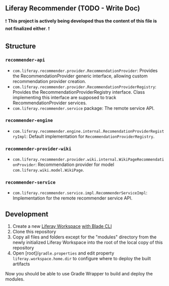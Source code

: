 ## Liferay Recommender (TODO - Write Doc)

 :exclamation: **This project is actively being developed thus the content of this file is not finalized either**. :exclamation:  
 
## Structure

### `recommender-api`  

- `com.liferay.recommender.provider.RecommendationProvider`: Provides the RecommendationProvider generic interface, allowing custom recommendation provider creation.
- `com.liferay.recommender.provider.RecommendationProviderRegistry`: Provides the RecommendationProviderRegistry interface. Class implementing this interface are supposed to track RecommendationProvider services.
- `com.liferay.recommender.service` package: The remote service API.  

### `recommender-engine`
- `com.liferay.recommender.engine.internal.RecomendationProviderRegistryImpl`: Default implementation for `RecommendationProviderRegistry`.  

### `recommender-provider-wiki`  
- `com.liferay.recommender.provider.wiki.internal.WikiPageRecommendationProvider`: Recommendation provider for model `com.liferay.wiki.model.WikiPage`.  

### `recommender-service`
- `com.liferay.recommender.service.impl.RecommenderServiceImpl`: Implementation for the remote recommender service API.

## Development

1. Create a new [Liferay Workspace](https://dev.liferay.com/develop/tutorials/-/knowledge_base/7-0/liferay-workspace) [with Blade CLI](https://dev.liferay.com/develop/tutorials/-/knowledge_base/7-0/creating-a-liferay-workspace-with-blade-cli)  
2. Clone this repository  
3. Copy all files and folders except for the "modules" directory from the newly initialized Liferay Workspace into the root of the local copy of this repository  
4. Open [root]/`gradle.properties` and edit property `liferay.workspace.home.dir` to configure where to deploy the built artifacts  

Now you should be able to use Gradle Wrapper to build and deploy the modules.

